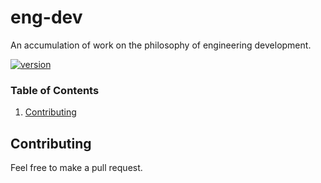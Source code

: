 # eng-dev

An accumulation of work on the philosophy of engineering development.

[![version](https://img.shields.io/badge/version-v1.0.1-blue)](https://github.com/mjburtenshaw/eng-dev)

### Table of Contents

1. [Contributing](#contributing)

## Contributing

Feel free to make a pull request.
